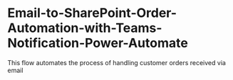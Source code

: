 # Email-to-SharePoint-Order-Automation-with-Teams-Notification-Power-Automate
This flow automates the process of handling customer orders received via email

